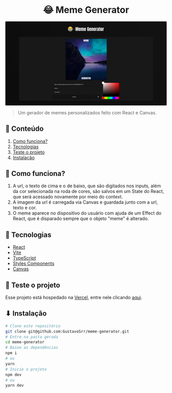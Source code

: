 <h1 align="center">😂 Meme Generator</h1>

<img align="center" src="./assets/snapshot.png" draggable="false" />

> Um gerador de memes personalizados feito com React e Canvas.

## 📃 Conteúdo

  1. [Como funciona?](#-como-funciona)
  2. [Tecnologias](#-tecnologias)
  3. [Teste o projeto](#-teste-o-projeto)
  3. [Instalação](#-instalação)

## 🤔 Como funciona?

  1. A url, o texto de cima e o de baixo, que são digitados nos inputs, além da cor selecionada na roda de cores, são salvos em um State do React, que será acessado novamente por meio do context.
  2. A imagem da url é carregada via Canvas e guardada junto com a url, texto e cor.
  3. O meme aparece no dispositivo do usuário com ajuda de um Effect do React, que é disparado sempre que o objeto "meme" é alterado.

## 📡 Tecnologias

  - [React](https://reactjs.org/)
  - [Vite](https://vitejs.dev/)
  - [TypeScript](https://www.typescriptlang.org/)
  - [Styles Components](https://styled-components.com/)
  - [Canvas](https://developer.mozilla.org/en-US/docs/Web/API/Canvas_API)

## 🚀 Teste o projeto

  Esse projeto está hospedado na [Vercel](https://vercel.com), entre nele clicando [aqui](https://my-meme-generator.vercel.app).

## ⬇ Instalação

  ```bash
  # Clone este repositório
  git clone git@github.com:GustavoSrr/meme-generator.git
  # Entre na pasta gerada
  cd meme-generator
  # Baixe as dependências
  npm i
  # ou
  yarn
  # Inicie o projeto
  npm dev
  # ou
  yarn dev
```
